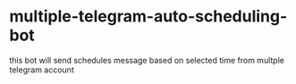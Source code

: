 # multiple-telegram-auto-scheduling-bot
this bot will send schedules message based on selected time from multple telegram account
